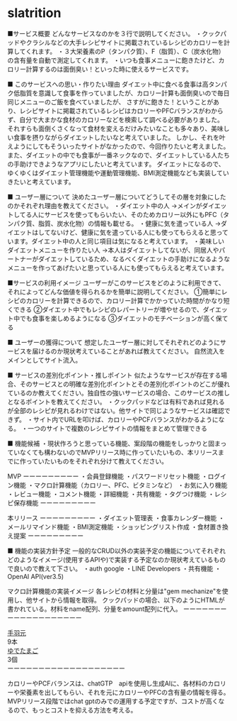 # slatrition
■サービス概要
どんなサービスなのかを３行で説明してください。
・クックパッドやクラシルなどの大手レシピサイトに掲載されているレシピのカロリーを計算してくれます。
・３大栄養素のP（タンパク質）、F（脂質）、C（炭水化物）の含有量を自動で測定してくれます。
・いつも食事メニューに飽きたけど、カロリー計算するのは面倒臭い！といった時に使えるサービスです。

■ このサービスへの思い・作りたい理由
ダイエット中に食べる食事は高タンパク低脂質を意識して食事を作っていましたが、カロリー計算も面倒臭いので毎日同じメニューのご飯を食べていましたが、
さすがに飽きた！ということがあり、レシピサイトに掲載されているレシピはカロリーやPFCバランスがわからず、自分で大まかな食材のカロリーなどを検索して調べる必要がありました。
それすらも面倒くさくなって食材を変えるだけみたいなことも多々あり、美味しい食事を摂りながらダイエットしたいなと考えていました。
しかし、それを叶えようにしてもそういったサイトがなかったので、今回作りたいと考えました。
また、ダイエットの中でも食事が一番ネックなので、ダイエットしている人たちの手助けできようなアプリにしたいと考えています。
ダイエットになるので、ゆくゆくはダイエット管理機能や運動管理機能、BMI測定機能なども実装していきたいと考えています。

■ ユーザー層について
決めたユーザー層についてどうしてその層を対象にしたのかそれぞれ理由を教えてください。
・ダイエット中の人
→メインがダイエットしてる人にサービスを使ってもらいたい、そのためカロリー以外にもPFC（タンパク質、脂質、炭水化物）の情報も載せる。
・健康に気を遣っている人
→ダイエットはしてないけど、健康に気を遣っている人にも使ってもらえると思っています。ダイエット中の人と同じ項目は気になると考えています。
・美味しいダイエットメニューを作りたい人
→本人はダイエットしてないが、同居人やパートナーがダイエットしているため、なるべくダイエットの手助けになるようなメニューを作ってあげたいと思っている人にも使ってもらえると考えています。

■サービスの利用イメージ
ユーザーがこのサービスをどのように利用できて、それによってどんな価値を得られるかを簡単に説明してください。
①簡単にレシピのカロリーを計算できるので、カロリー計算でかかっていた時間がかなり短くできる
②ダイエット中でもレシピのレパートリーが増やせるので、ダイエット中でも食事を楽しめるようになる
③ダイエットのモチベーションが高く保てる


■ ユーザーの獲得について
想定したユーザー層に対してそれぞれどのようにサービスを届けるのか現状考えていることがあれば教えてください。
自然流入をメインとしてサイト流入。

■ サービスの差別化ポイント・推しポイント
似たようなサービスが存在する場合、そのサービスとの明確な差別化ポイントとその差別化ポイントのどこが優れているのか教えてください。独自性の強いサービスの場合、このサービスの推しとなるポイントを教えてください。
・クックパッドなどは有料であれば見れるが全部のレシピが見れるわけではない。他サイトで同じようなサービスは確認できず。
・サイト内でURLを叩けば、カロリーやPCFバランスがわかるようになる。
・一つのサイトで複数のレシピサイトの情報をまとめて管理できる

■ 機能候補
・現状作ろうと思っている機能、案段階の機能をしっかりと固まっていなくても構わないのでMVPリリース時に作っていたいもの、本リリースまでに作っていたいものをそれぞれ分けて教えてください。

MVP
ーーーーーーーーー
・会員登録機能
・パスワードリセット機能
・ログイン機能
・マクロ計算機能（カロリー、PFC、ビタミンなど）
・お気に入り機能
・レビュー機能
・コメント機能
・詳細機能
・共有機能
・タグつけ機能
・レシピ保存機能
ーーーーーーーーー


本リリース
ーーーーーーーーー
・ダイエット管理表
・食事カレンダー機能
・メールリマインド機能
・BMI測定機能
・ショッピングリスト作成
・食材置き換え提案
ーーーーーーーーー

■ 機能の実装方針予定
一般的なCRUD以外の実装予定の機能についてそれぞれどのようなイメージ(使用するAPIや)で実装する予定なのか現状考えているもので良いので教えて下さい。
・auth google
・LINE Developers
・共有機能
・OpenAI API(ver3.5)

マクロ計算機能の実装イメージ
各レシピの材料と分量は"gem mechanize"を使用し、他サイトから情報を取得。
クックパッドの場合、以下のようにHTMLが書かれている。材料をname配列、分量をamount配列に代入。
ーーーーーーーーーーーーーーーーーーー
<div id="ingredients_list">
<div class="ingredient_row">
<div class="ingredient_name"><span class="name"><a class="cookdict_ingredient_link" href="/search/%E6%89%8B%E7%BE%BD%E5%85%83">手羽元</a></span></div>
<div class="ingredient_quantity amount">9本</div>
</div>
<div class="ingredient_row">
<div class="ingredient_name"><span class="name"><a class="cookdict_ingredient_link" href="/search/%E3%82%86%E3%81%A7%E3%81%9F%E3%81%BE%E3%81%94">ゆでたまご</a></span></div>
<div class="ingredient_quantity amount">3個</div>
</div>
ーーーーーーーーーーーーーーーーーーー

カロリーやPCFバランスは、chatGTP　apiを使用し生成AIに、各材料のカロリーや栄養素を出してもらい、それを元にカロリーやPFCの含有量の情報を得る。
MVPリリース段階ではchat gptのみでの運用する予定ですが、コストが高くなるので、もっとコストを抑える方法を考える。